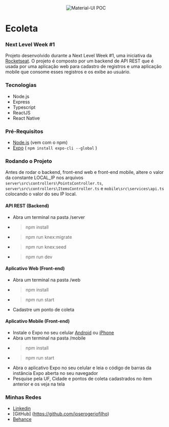 <p align="center"><img alt="Material-UI POC" src="https://user-images.githubusercontent.com/12038461/68550201-7abcb800-03df-11ea-96c7-1adc31d2fd3a.png"></p>

# Ecoleta
### Next Level Week #1
Projeto desenvolvido durante a Next Level Week #1, uma iniciativa da [Rocketseat](https://rocketseat.com.br/). O projeto é composto por um backend de API REST que é usada por uma aplicação web para cadastro de registros e uma aplicação mobile que consome esses registros e os exibe ao usuário.

### Tecnologias
* Node.js
* Express
* Typescript
* ReactJS
* React Native

### Pré-Requisitos
* [Node.js](https://nodejs.org/en/) (vem com o npm)
* [Expo](https://expo.io/) ( `npm install expo-cli --global` )

### Rodando o Projeto
Antes de rodar o backend, front-end web e front-end mobile, altere o valor da constante LOCAL_IP nos arquivos `server\src\controllers\PointsController.ts`, `server\src\controllers\ItemsController.ts` e `mobile\src\services\api.ts` colocando o valor do seu IP local.

#### API REST (Backend)
* Abra um terminal na pasta /server
* > npm install
* > npm run knex:migrate
* > npm run knex:seed
* > npm run dev

#### Aplicativo Web (Front-end)
* Abra um terminal na pasta /web
* > npm install
* > npm run start
* Cadastre um ponto de coleta

#### Aplicativo Mobile (Front-end)
* Instale o Expo no seu celular [Android](https://play.google.com/store/apps/details?id=host.exp.exponent&referrer=www) ou [iPhone](https://apps.apple.com/app/apple-store/id982107779)
* Abra um terminal na pasta /mobile
* > npm install
* > npm run start
* Abra o aplicativo Expo no seu celular e leia o código de barras da instância Expo aberta no seu navegador
* Pesquise pela UF, Cidade e pontos de coleta cadastrados no item anterior e os veja na tela

### Minhas Redes
* [Linkedin](https://www.linkedin.com/in/joserogeriofilho/)
* [GitHub] (https://github.com/joserogeriofilho)
* [Behance](https://www.behance.net/joserogeriofilho)
